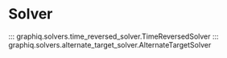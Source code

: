 

# Solver
::: graphiq.solvers.time_reversed_solver.TimeReversedSolver
::: graphiq.solvers.alternate_target_solver.AlternateTargetSolver